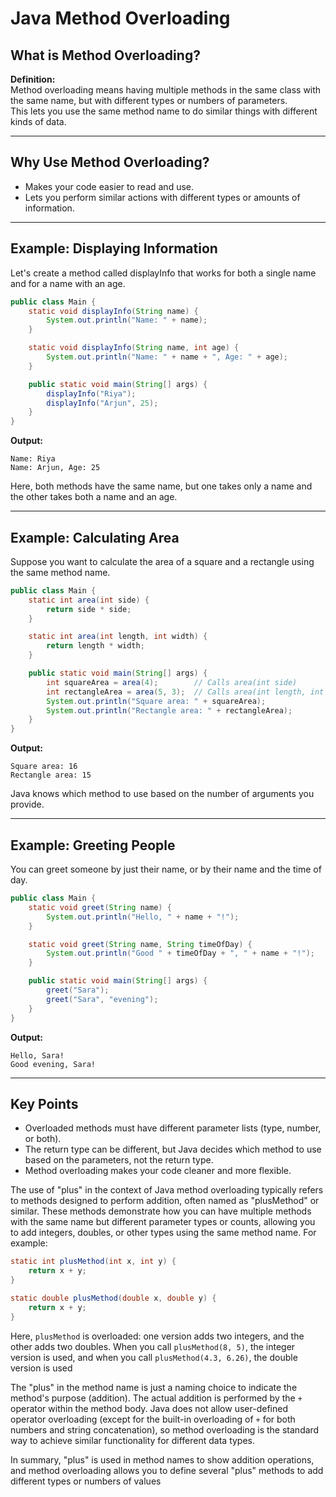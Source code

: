 

# Java Method Overloading

## What is Method Overloading?

**Definition:**  
Method overloading means having multiple methods in the same class with the same name, but with different types or numbers of parameters.  
This lets you use the same method name to do similar things with different kinds of data.

---

## Why Use Method Overloading?

- Makes your code easier to read and use.
- Lets you perform similar actions with different types or amounts of information.

---

## Example: Displaying Information

Let's create a method called displayInfo that works for both a single name and for a name with an age.

```java
public class Main {
    static void displayInfo(String name) {
        System.out.println("Name: " + name);
    }

    static void displayInfo(String name, int age) {
        System.out.println("Name: " + name + ", Age: " + age);
    }

    public static void main(String[] args) {
        displayInfo("Riya");
        displayInfo("Arjun", 25);
    }
}
```
**Output:**
```
Name: Riya
Name: Arjun, Age: 25
```
Here, both methods have the same name, but one takes only a name and the other takes both a name and an age.

---

## Example: Calculating Area

Suppose you want to calculate the area of a square and a rectangle using the same method name.

```java
public class Main {
    static int area(int side) {
        return side * side;
    }

    static int area(int length, int width) {
        return length * width;
    }

    public static void main(String[] args) {
        int squareArea = area(4);        // Calls area(int side)
        int rectangleArea = area(5, 3);  // Calls area(int length, int width)
        System.out.println("Square area: " + squareArea);
        System.out.println("Rectangle area: " + rectangleArea);
    }
}
```
**Output:**
```
Square area: 16
Rectangle area: 15
```
Java knows which method to use based on the number of arguments you provide.

---

## Example: Greeting People

You can greet someone by just their name, or by their name and the time of day.

```java
public class Main {
    static void greet(String name) {
        System.out.println("Hello, " + name + "!");
    }

    static void greet(String name, String timeOfDay) {
        System.out.println("Good " + timeOfDay + ", " + name + "!");
    }

    public static void main(String[] args) {
        greet("Sara");
        greet("Sara", "evening");
    }
}
```
**Output:**
```
Hello, Sara!
Good evening, Sara!
```

---

## Key Points

- Overloaded methods must have different parameter lists (type, number, or both).
- The return type can be different, but Java decides which method to use based on the parameters, not the return type.
- Method overloading makes your code cleaner and more flexible.

The use of "plus" in the context of Java method overloading typically refers to methods designed to perform addition, often named as "plusMethod" or similar. These methods demonstrate how you can have multiple methods with the same name but different parameter types or counts, allowing you to add integers, doubles, or other types using the same method name. For example:

```java
static int plusMethod(int x, int y) {
    return x + y;
}

static double plusMethod(double x, double y) {
    return x + y;
}
```

Here, `plusMethod` is overloaded: one version adds two integers, and the other adds two doubles. When you call `plusMethod(8, 5)`, the integer version is used, and when you call `plusMethod(4.3, 6.26)`, the double version is used

The "plus" in the method name is just a naming choice to indicate the method's purpose (addition). The actual addition is performed by the `+` operator within the method body. Java does not allow user-defined operator overloading (except for the built-in overloading of `+` for both numbers and string concatenation), so method overloading is the standard way to achieve similar functionality for different data types.

In summary, "plus" is used in method names to show addition operations, and method overloading allows you to define several "plus" methods to add different types or numbers of values

